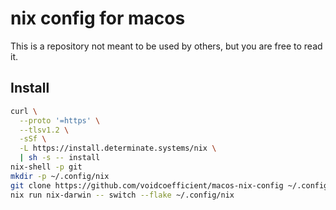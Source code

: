 # nix config for macos

This is a repository not meant to be used by others, but you are free to read it.

## Install

```bash
curl \
  --proto '=https' \
  --tlsv1.2 \
  -sSf \
  -L https://install.determinate.systems/nix \
  | sh -s -- install
nix-shell -p git
mkdir -p ~/.config/nix
git clone https://github.com/voidcoefficient/macos-nix-config ~/.config/nix
nix run nix-darwin -- switch --flake ~/.config/nix
```
